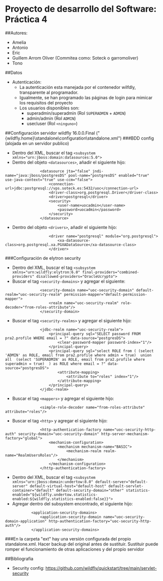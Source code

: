 # Proyecto de desarrollo del Software: Práctica 4
##Autores:
- Amelia
- Antonio
- Eric
- Guillem Arrom Oliver (Commitea como: Soteck o garromoliver)
- Tono

##Datos
- Autenticación:
  - La autenticación esta manejada por el contenedor wilfdly, transparente al programador. 
  - Igualmente, se han programado las páginas de login para mimicar los requisitos del proyecto
  - Los usuarios disponibles son:
    - superadmin/superadmin (Rol `SUPERADMIN` + `ADMIN`)
    - admin/admin (Rol `ADMIN`)
    - user/user (Rol `<ninguno>`)

##Configuración servidor wildfly 16.0.0.Final ("{wildfly.home}\standalone\configuration\standalone.xml")
###BDD config (alojada en un servidor publico)
- Dentro del XML, buscar el tag `<subsystem xmlns="urn:jboss:domain:datasources:5.0">`
- Dentro del objeto `<datasources>`, añadir el siguiente hijo:
```
                <datasource jta="false" jndi-name="java:jboss/postgresDS" pool-name="postgresDS" enabled="true" use-java-context="true" use-ccm="false">
                    <connection-url>jdbc:postgresql://vps.soteck.es:5432/uoc</connection-url>
                    <driver-class>org.postgresql.Driver</driver-class>
                    <driver>postgresql</driver>
                    <security>
                        <user-name>uocadmin</user-name>
                        <password>uocadmin</password>
                    </security>
                </datasource>
  ```
- Dentro del objeto `<drivers>`, añadir el siguiente hijo:
```
                    <driver name="postgresql" module="org.postgresql">
                        <xa-datasource-class>org.postgresql.xa.PGXADataSource</xa-datasource-class>
                    </driver>
```
###Configuración de elytron security 
- Dentro del XML, buscar el tag `<subsystem xmlns="urn:wildfly:elytron:6.0" final-providers="combined-providers" disallowed-providers="OracleUcrypto">`
- Buscar el tag `<security-domains>` y agregar el siguiente:
```
                <security-domain name="uoc-security-domain" default-realm="uoc-security-realm" permission-mapper="default-permission-mapper">
                    <realm name="uoc-security-realm" role-decoder="from-roles-attribute"/>
                </security-domain>
```
- Buscar el tag `<security-realms>` y agregar el siguiente hijo:
```
                <jdbc-realm name="uoc-security-realm">
                    <principal-query sql="SELECT password FROM pra2.profile WHERE email = ?" data-source="postgresDS">
                        <clear-password-mapper password-index="1"/>
                    </principal-query>
                    <principal-query sql="select ROLE from ( (select 'ADMIN' as ROLE, email from pra2.profile where admin = true)  union all  (select 'SUPERADMIN' as ROLE, email from pra2.profile where superadmin = true)  ) as ROLE where email = ?" data-source="postgresDS">
                        <attribute-mapping>
                            <attribute to="roles" index="1"/>
                        </attribute-mapping>
                    </principal-query>
                </jdbc-realm>
```
- Buscar el tag `<mappers>` y agregar el siguiente hijo:
```
                <simple-role-decoder name="from-roles-attribute" attribute="roles"/>
```
- Buscar el tag `<http>` y agregar el siguiente hijo:
```
                <http-authentication-factory name="uoc-security-http-auth" security-domain="uoc-security-domain" http-server-mechanism-factory="global">
                    <mechanism-configuration>
                        <mechanism mechanism-name="BASIC">
                            <mechanism-realm realm-name="RealmUsersRoles"/>
                        </mechanism>
                    </mechanism-configuration>
                </http-authentication-factory>
```
- Dentro del XML, buscar el tag  `<subsystem xmlns="urn:jboss:domain:undertow:8.0" default-server="default-server" default-virtual-host="default-host" default-servlet-container="default" default-security-domain="other" statistics-enabled="${wildfly.undertow.statistics-enabled:${wildfly.statistics-enabled:false}}">`
- Agregar dentro del subsystem encontrado, el siguiente hijo:
```
            <application-security-domains>
                <application-security-domain name="uoc-security-domain-application" http-authentication-factory="uoc-security-http-auth"/>
            </application-security-domains>
```
###En la carpeta "ext" hay una versión configurada del propio standalone.xml. Hacer backup del original antes de sustituir. Sustituir puede romper el funcionamiento de otras aplicaciones y del propio servidor

##Bibliografia
- Security config: https://github.com/wildfly/quickstart/tree/main/servlet-security
